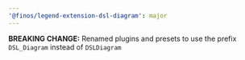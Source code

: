```yaml
---
'@finos/legend-extension-dsl-diagram': major
---
```


**BREAKING CHANGE:** Renamed plugins and presets to use the prefix `DSL_Diagram` instead of `DSLDiagram`
